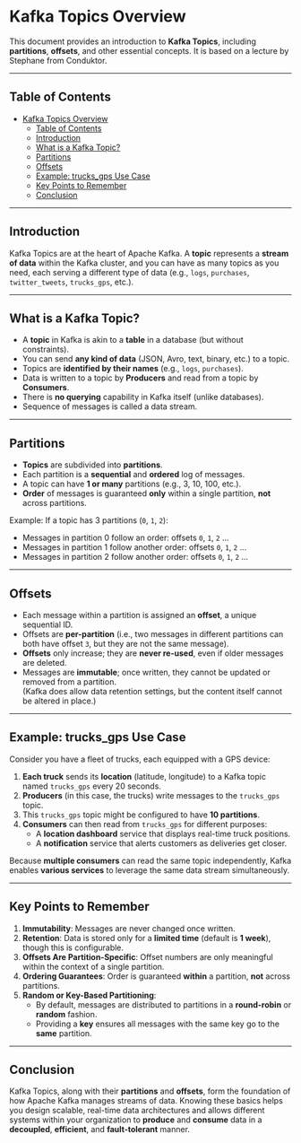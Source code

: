 # Kafka Topics Overview

This document provides an introduction to **Kafka Topics**, including **partitions**, **offsets**, and other essential concepts. It is based on a lecture by Stephane from Conduktor.

---

## Table of Contents

- [Kafka Topics Overview](#kafka-topics-overview)
  - [Table of Contents](#table-of-contents)
  - [Introduction](#introduction)
  - [What is a Kafka Topic?](#what-is-a-kafka-topic)
  - [Partitions](#partitions)
  - [Offsets](#offsets)
  - [Example: trucks\_gps Use Case](#example-trucks_gps-use-case)
  - [Key Points to Remember](#key-points-to-remember)
  - [Conclusion](#conclusion)

---

## Introduction

Kafka Topics are at the heart of Apache Kafka. A **topic** represents a **stream of data** within the Kafka cluster, and you can have as many topics as you need, each serving a different type of data (e.g., `logs`, `purchases`, `twitter_tweets`, `trucks_gps`, etc.).

---

## What is a Kafka Topic?

- A **topic** in Kafka is akin to a **table** in a database (but without constraints).
- You can send **any kind of data** (JSON, Avro, text, binary, etc.) to a topic.
- Topics are **identified by their names** (e.g., `logs`, `purchases`).
- Data is written to a topic by **Producers** and read from a topic by **Consumers**.
- There is **no querying** capability in Kafka itself (unlike databases).
- Sequence of messages is called a data stream.

---

## Partitions

- **Topics** are subdivided into **partitions**.
- Each partition is a **sequential** and **ordered** log of messages.
- A topic can have **1 or many** partitions (e.g., 3, 10, 100, etc.).
- **Order** of messages is guaranteed **only** within a single partition, **not** across partitions.

Example: If a topic has 3 partitions (`0`, `1`, `2`):

- Messages in partition 0 follow an order: offsets `0`, `1`, `2` ...
- Messages in partition 1 follow another order: offsets `0`, `1`, `2` ...
- Messages in partition 2 follow another order: offsets `0`, `1`, `2` ...

---

## Offsets

- Each message within a partition is assigned an **offset**, a unique sequential ID.
- Offsets are **per-partition** (i.e., two messages in different partitions can both have offset `3`, but they are not the same message).
- **Offsets** only increase; they are **never re-used**, even if older messages are deleted.
- Messages are **immutable**; once written, they cannot be updated or removed from a partition.  
  (Kafka does allow data retention settings, but the content itself cannot be altered in place.)

---

## Example: trucks_gps Use Case

Consider you have a fleet of trucks, each equipped with a GPS device:

1. **Each truck** sends its **location** (latitude, longitude) to a Kafka topic named `trucks_gps` every 20 seconds.
2. **Producers** (in this case, the trucks) write messages to the `trucks_gps` topic.
3. This `trucks_gps` topic might be configured to have **10 partitions**.
4. **Consumers** can then read from `trucks_gps` for different purposes:
   - A **location dashboard** service that displays real-time truck positions.
   - A **notification** service that alerts customers as deliveries get closer.

Because **multiple consumers** can read the same topic independently, Kafka enables **various services** to leverage the same data stream simultaneously.

---

## Key Points to Remember

1. **Immutability**: Messages are never changed once written.
2. **Retention**: Data is stored only for a **limited time** (default is **1 week**), though this is configurable.
3. **Offsets Are Partition-Specific**: Offset numbers are only meaningful within the context of a single partition.
4. **Ordering Guarantees**: Order is guaranteed **within** a partition, **not** across partitions.
5. **Random or Key-Based Partitioning**:
   - By default, messages are distributed to partitions in a **round-robin** or **random** fashion.
   - Providing a **key** ensures all messages with the same key go to the **same** partition.

---

## Conclusion

Kafka Topics, along with their **partitions** and **offsets**, form the foundation of how Apache Kafka manages streams of data. Knowing these basics helps you design scalable, real-time data architectures and allows different systems within your organization to **produce** and **consume** data in a **decoupled**, **efficient**, and **fault-tolerant** manner.
